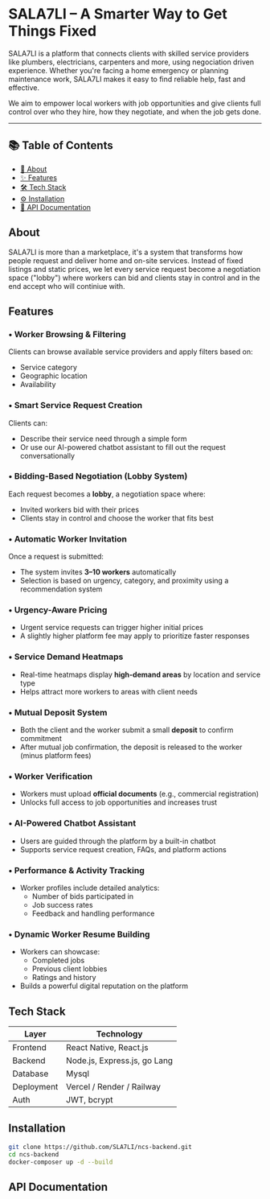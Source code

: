 # SALA7LI – A Smarter Way to Get Things Fixed

SALA7LI is a platform that connects clients with skilled service providers like plumbers, electricians, carpenters and more, using negociation driven experience. Whether you're facing a home emergency or planning maintenance work, SALA7LI makes it easy to find reliable help, fast and effective.

We aim to empower local workers with job opportunities and give clients full control over who they hire, how they negotiate, and when the job gets done.

---

## 📚 Table of Contents

- [📖 About](#-about)
- [✨ Features](#-features)
- [🛠️ Tech Stack](#-tech-stack)
- [⚙️ Installation](#️-installation)
- [📡 API Documentation](#-api-documentation)

## About

SALA7LI is more than a marketplace, it's a  system that transforms how people request and deliver home and on-site services. Instead of fixed listings and static prices, we let every service request become a negotiation space ("lobby") where workers can bid and clients stay in control and in the end accept who will continiue with.



## Features
### • Worker Browsing & Filtering
Clients can browse available service providers and apply filters based on:
- Service category  
- Geographic location  
- Availability  

### • Smart Service Request Creation
Clients can:
- Describe their service need through a simple form  
- Or use our AI-powered chatbot assistant to fill out the request conversationally  

### • Bidding-Based Negotiation (Lobby System)
Each request becomes a **lobby**, a negotiation space where:
- Invited workers bid with their prices  
- Clients stay in control and choose the worker that fits best  

### • Automatic Worker Invitation
Once a request is submitted:
- The system invites **3–10 workers** automatically  
- Selection is based on urgency, category, and proximity using a recommendation system  

### • Urgency-Aware Pricing
- Urgent service requests can trigger higher initial prices  
- A slightly higher platform fee may apply to prioritize faster responses  

### • Service Demand Heatmaps
- Real-time heatmaps display **high-demand areas** by location and service type  
- Helps attract more workers to areas with client needs  

### • Mutual Deposit System
- Both the client and the worker submit a small **deposit** to confirm commitment  
- After mutual job confirmation, the deposit is released to the worker (minus platform fees)  

### • Worker Verification
- Workers must upload **official documents** (e.g., commercial registration)  
- Unlocks full access to job opportunities and increases trust  

### • AI-Powered Chatbot Assistant
- Users are guided through the platform by a built-in chatbot  
- Supports service request creation, FAQs, and platform actions  

### • Performance & Activity Tracking
- Worker profiles include detailed analytics:
  - Number of bids participated in  
  - Job success rates  
  - Feedback and handling performance  

### • Dynamic Worker Resume Building
- Workers can showcase:
  - Completed jobs  
  - Previous client lobbies  
  - Ratings and history  
- Builds a powerful digital reputation on the platform  

## Tech Stack
| Layer       | Technology                        |
|-------------|-----------------------------------|
| Frontend    | React Native, React.js            |
| Backend     | Node.js, Express.js, go Lang      |
| Database    | Mysql                             |                        
| Deployment  | Vercel / Render / Railway         |
| Auth        | JWT, bcrypt                       |

## Installation
```bash
git clone https://github.com/SLA7LI/ncs-backend.git
cd ncs-backend
docker-composer up -d --build

```

## API Documentation


